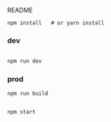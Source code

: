 README

```
npm install   # or yarn install
```

### dev

```javascript

npm run dev
```

### prod

```
npm run build


npm start
```